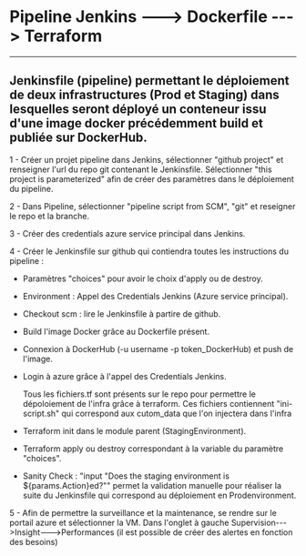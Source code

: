 # Pipeline Jenkins ---> Dockerfile ---> Terraform
------------------------------------------------------------------------------
Jenkinsfile (pipeline) permettant le déploiement de deux infrastructures (Prod et Staging)
dans lesquelles seront déployé un conteneur issu d'une image docker précédemment build et publiée sur DockerHub.
------------------------------------------------------------------------------
1 - Créer un projet pipeline dans Jenkins, sélectionner "github project" et renseigner l'url du repo git contenant le Jenkinsfile. Sélectionner "this project is parameterized" afin de créer des paramètres dans le déploiement du pipeline.

2 - Dans Pipeline, sélectionner "pipeline script from SCM", "git" et reseigner le repo et la branche.

3 - Créer des credentials azure service principal dans Jenkins.

4 - Créer le Jenkinsfile sur github qui contiendra toutes les instructions du pipeline : 
- Paramètres "choices" pour avoir le choix d'apply ou de destroy.
- Environment : Appel des Credentials Jenkins (Azure service principal).
- Checkout scm : lire le Jenkinsfile à partire de github.
- Build l'image Docker grâce au Dockerfile présent.
- Connexion à DockerHub (-u username -p token_DockerHub) et push de l'image.
- Login à azure grâce à l'appel des Credentials Jenkins.
  
  Tous les fichiers.tf sont présents sur le repo pour permettre le dépoloiement de l'infra grâce à terraform.
  Ces fichiers contiennent "ini-script.sh" qui correspond aux cutom_data que l'on injectera dans l'infra

- Terraform init dans le module parent (StagingEnvironment).
- Terraform apply ou destroy correspondant à la variable du paramètre "choices".
- Sanity Check : "input "Does the staging environment is ${params.Action}ed?"" permet la validation manuelle pour réaliser la suite du Jenkinsfile qui correspond au déploiement en Prodenvironment.

5 - Afin de permettre la surveillance et la maintenance, se rendre sur le portail azure et sélectionner la VM. Dans l'onglet à gauche Supervision--->Insight--->Performances (il est possible de créer des alertes en 	fonction des besoins)
		

